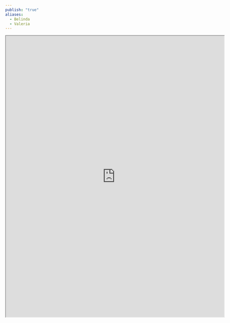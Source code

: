 ```yaml
---
publish: "true"
aliases:
  - Belinda
  - Valeria
---
```

<iframe width="700" height="900" src="https://app.demiplane.com/nexus/daggerheart/character-sheet/6f0f9118-877c-4425-818f-387f9a0b8c45" title="Demiplane” frameborder="0" ></iframe>